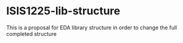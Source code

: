 # ISIS1225-lib-structure
This is a proposal for EDA library structure in order to change the full completed structure
